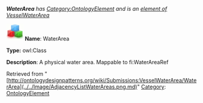 ___WaterArea__ has [Category:OntologyElement](../../Category/OntologyElement.md "Category:OntologyElement") and is an [element of](../../Property/ElementOf.md "Property:ElementOf") [VesselWaterArea](../../Submissions/VesselWaterArea.md "Submissions:VesselWaterArea")_


  




[![Class](../../images/thumb/2/27/Class.gif/45px-Class.gif)](../../Image/Class.gif.md "Class")
__Name__: WaterArea 


__Type:__ owl:Class 


__Description__: A physical water area. Mappable to fi:WaterAreaRef 





Retrieved from "[http://ontologydesignpatterns.org/wiki/Submissions:VesselWaterArea/WaterArea](../../Image/AdjacencyListWaterAreas.png.md)"
 [Category](http://ontologydesignpatterns.org/wiki/Special:Categories "Special:Categories"): [OntologyElement](../../Category/OntologyElement.md "Category:OntologyElement")